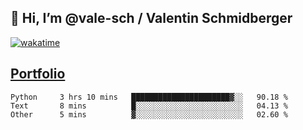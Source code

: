 ## 👋 Hi, I’m @vale-sch / Valentin Schmidberger
[![wakatime](https://wakatime.com/badge/user/7560c813-56c2-4ce8-b378-268c8ee84276.svg)](https://wakatime.com/@7560c813-56c2-4ce8-b378-268c8ee84276)
##  [Portfolio](https://vale-sch.github.io/ValentinSchmidberger/ "Portfolio")
<!--START_SECTION:waka-->

```text
Python     3 hrs 10 mins   ██████████████████████▓░░   90.18 %
Text       8 mins          █░░░░░░░░░░░░░░░░░░░░░░░░   04.13 %
Other      5 mins          ▓░░░░░░░░░░░░░░░░░░░░░░░░   02.60 %
```

<!--END_SECTION:waka-->
